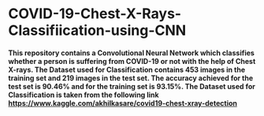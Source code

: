 # COVID-19-Chest-X-Rays-Classifiication-using-CNN
#### This repository contains a Convolutional Neural Network which classifies whether a person is suffering from COVID-19 or not with the help of Chest X-rays. The Dataset used for Classification contains 453 images in the training set and 219 images in the test set. The accuracy achieved for the test set is 90.46% and for the training set is 93.15%. The Dataset used for Classification is taken from the following link https://www.kaggle.com/akhilkasare/covid19-chest-xray-detection 

